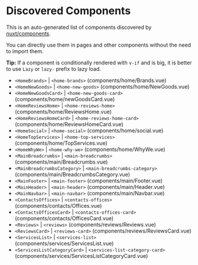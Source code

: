 # Discovered Components

This is an auto-generated list of components discovered by [nuxt/components](https://github.com/nuxt/components).

You can directly use them in pages and other components without the need to import them.

**Tip:** If a component is conditionally rendered with `v-if` and is big, it is better to use `Lazy` or `lazy-` prefix to lazy load.

- `<HomeBrands>` | `<home-brands>` (components/home/Brands.vue)
- `<HomeNewGoods>` | `<home-new-goods>` (components/home/NewGoods.vue)
- `<HomeNewGoodsCard>` | `<home-new-goods-card>` (components/home/newGoodsCard.vue)
- `<HomeReviewsHome>` | `<home-reviews-home>` (components/home/ReviewsHome.vue)
- `<HomeReviewsHomeCard>` | `<home-reviews-home-card>` (components/home/ReviewsHomeCard.vue)
- `<HomeSocial>` | `<home-social>` (components/home/social.vue)
- `<HomeTopServices>` | `<home-top-services>` (components/home/TopServices.vue)
- `<HomeWhyWe>` | `<home-why-we>` (components/home/WhyWe.vue)
- `<MainBreadcrumbs>` | `<main-breadcrumbs>` (components/main/Breadcrumbs.vue)
- `<MainBreadcrumbsCategory>` | `<main-breadcrumbs-category>` (components/main/BreadcrumbsCategory.vue)
- `<MainFooter>` | `<main-footer>` (components/main/Footer.vue)
- `<MainHeader>` | `<main-header>` (components/main/Header.vue)
- `<MainNavbar>` | `<main-navbar>` (components/main/Navbar.vue)
- `<ContactsOffices>` | `<contacts-offices>` (components/contacts/Offices.vue)
- `<ContactsOfficesCard>` | `<contacts-offices-card>` (components/contacts/OfficesCard.vue)
- `<Reviews>` | `<reviews>` (components/reviews/Reviews.vue)
- `<ReviewsCard>` | `<reviews-card>` (components/reviews/ReviewsCard.vue)
- `<ServicesList>` | `<services-list>` (components/services/ServicesList.vue)
- `<ServicesListCategoryCard>` | `<services-list-category-card>` (components/services/ServicesListCategoryCard.vue)
